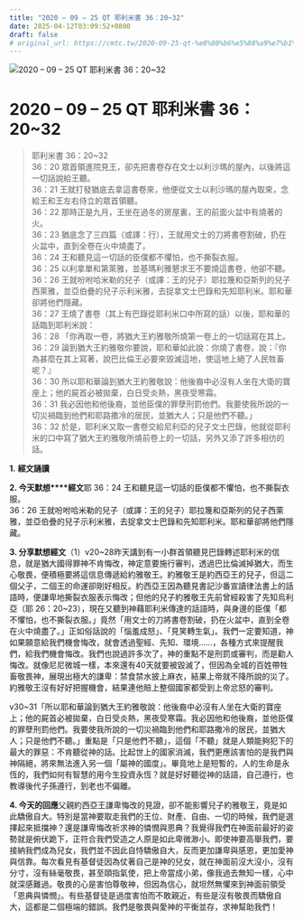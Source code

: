 ```yaml
---
title: "2020 – 09 – 25 QT 耶利米書 36：20~32"
date: 2025-04-12T03:09:52+0800
draft: false
# original_url: https://cmtc.tw/2020-09-25-qt-%e8%80%b6%e5%88%a9%e7%b1%b3%e6%9b%b8-36%ef%bc%9a2032
---
```


![2020 – 09 – 25 QT 耶利米書 36：20\~32](/images/qt.jpg   "2020 – 09 – 25 QT 耶利米書 36：20\~32")

# 2020 – 09 – 25 QT 耶利米書 36：20\~32

> 耶利米書 36：20\~32  
> 36：20 眾首領進院見王，卻先把書卷存在文士以利沙瑪的屋內，以後將這一切話說給王聽。  
> 36：21 王就打發猶底去拿這書卷來，他便從文士以利沙瑪的屋內取來，念給王和王左右侍立的眾首領聽。  
> 36：22 那時正是九月，王坐在過冬的房屋裏，王的前面火盆中有燒著的火。  
> 36：23 猶底念了三四篇（或譯：行），王就用文士的刀將書卷割破，扔在火盆中，直到全卷在火中燒盡了。  
> 36：24 王和聽見這一切話的臣僕都不懼怕，也不撕裂衣服。  
> 36：25 以利拿單和第萊雅，並基瑪利雅懇求王不要燒這書卷，他卻不聽。  
> 36：26 王就吩咐哈米勒的兒子（或譯：王的兒子）耶拉篾和亞斯列的兒子西萊雅，並亞伯疊的兒子示利米雅，去捉拿文士巴錄和先知耶利米。耶和華卻將他們隱藏。  
> 36：27 王燒了書卷（其上有巴錄從耶利米口中所寫的話）以後，耶和華的話臨到耶利米說：  
> 36：28 「你再取一卷，將猶大王約雅敬所燒第一卷上的一切話寫在其上。  
> 36：29 論到猶大王約雅敬你要說，耶和華如此說：你燒了書卷，說：『你為甚麼在其上寫著，說巴比倫王必要來毀滅這地，使這地上絕了人民牲畜呢？』  
> 36：30 所以耶和華論到猶大王約雅敬說：他後裔中必沒有人坐在大衛的寶座上；他的屍首必被拋棄，白日受炎熱，黑夜受寒霜。  
> 36：31 我必因他和他後裔，並他臣僕的罪孽刑罰他們。我要使我所說的一切災禍臨到他們和耶路撒冷的居民，並猶大人；只是他們不聽。」  
> 36：32 於是，耶利米又取一書卷交給尼利亞的兒子文士巴錄，他就從耶利米的口中寫了猶大王約雅敬所燒前卷上的一切話，另外又添了許多相彷的話。

**1.** **經文誦讀**

**2. 今天默想****經文**耶 36：24 王和聽見這一切話的臣僕都不懼怕，也不撕裂衣服。  
36：26 王就吩咐哈米勒的兒子（或譯：王的兒子）耶拉篾和亞斯列的兒子西萊雅，並亞伯疊的兒子示利米雅，去捉拿文士巴錄和先知耶利米。耶和華卻將他們隱藏。

**3. 分享默想經文**（1）v20\~28昨天講到有一小群首領聽見巴錄轉述耶利米的信息，就是猶大國得罪神不肯悔改，神定意要施行審判，透過巴比倫滅掉猶大，而生心敬畏，便積極要將這信息傳遞給約雅敬王。約雅敬王是約西亞王的兒子，但這二個父子，二個王的命運卻剛好相反。約西亞王因為聽見書記沙番宣讀律法書上的話語時，便謙卑地撕裂衣服表示悔改；但他的兒子約雅敬王先前曾經殺害了先知烏利亞（耶 26：20\~23），現在又聽到神藉耶利米傳達的話語時，與身邊的臣僕「都不懼怕，也不撕裂衣服。」竟然「用文士的刀將書卷割破，扔在火盆中，直到全卷在火中燒盡了。」正如俗話說的「惱羞成怒」、「見笑轉生氣」。我們一定要知道，神如果願意給我們機會悔改，就會透過聖經、先知、環境……，各種方式來提醒我們，給我們機會悔改。我們也說過許多次了，神的重點不是刑罰或審判，而是勸人悔改。就像尼尼微城一樣，本來還有40天就要被毀滅了，但因為全城的百姓帶牲畜敬畏神，展現出極大的謙卑：禁食禁水披上麻衣，結果上帝就不降所說的災了。約雅敬王沒有好好把握機會，結果連他賠上整個國家都受到上帝忿怒的審判。

v30\~31「所以耶和華論到猶大王約雅敬說：他後裔中必沒有人坐在大衛的寶座上；他的屍首必被拋棄，白日受炎熱，黑夜受寒霜。我必因他和他後裔，並他臣僕的罪孽刑罰他們。我要使我所說的一切災禍臨到他們和耶路撒冷的居民，並猶大人；只是他們不聽。」重點是「只是他們不聽」，這個「不聽」就是人類能夠犯下的最大的罪惡：不肯聽從神的話。比起世上的國家消滅，我們更應該害怕的是我們與神隔絕，將來無法進入另一個「屬神的國度」。畢竟地上是短暫的，人的生命是永恆的，我們如何有智慧的用今生投資永恆？就是好好聽從神的話語，自己遵行，也教導後代子孫遵行，到老也不偏離。

**4. 今天的回應**父親約西亞王謙卑悔改的見證，卻不能影響兒子約雅敬王，竟是如此驕傲自大。特別是當神要取走我們的王位、財產、自由、一切的時候，我們是選擇起來抵擋神？還是謙卑悔改祈求神的憐憫與恩典？我覺得我們在神面前最好的姿勢就是俯伏跪下，正符合我們受造之人原是如此卑微渺小。即使神要高舉我們，要接納我們成為兒女，我們並不因此自恃驕傲自大，反而更加謙卑與感恩，更加愛神與信靠。每次看見有基督徒因為仗著自己是神的兒女，就在神面前沒大沒小，沒有分寸，沒有絲毫敬畏，甚至頤指氣使，把上帝當成小弟，像我過去無知一樣，心中就深感難過。敬畏的心是害怕尊敬神，但因為信心，就坦然無懼來到神面前領受「恩典與憐憫」。有些基督徒是過度害怕而不敢親近，有些是沒有敬畏而驕傲自大，這都是二個極端的錯誤。我們是敬畏與愛神的平衡並存，求神幫助我們！